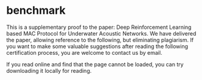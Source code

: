 # benchmark
This is a supplementary proof to the paper: Deep Reinforcement Learning based MAC Protocol for Underwater Acoustic Networks.
We have delivered the paper, allowing reference to the following, but eliminating plagiarism. If you want to make some valuable suggestions after reading the following certification process, you are welcome to contact us by email.

If you read online and find that the page cannot be loaded, you can try downloading it locally for reading.
